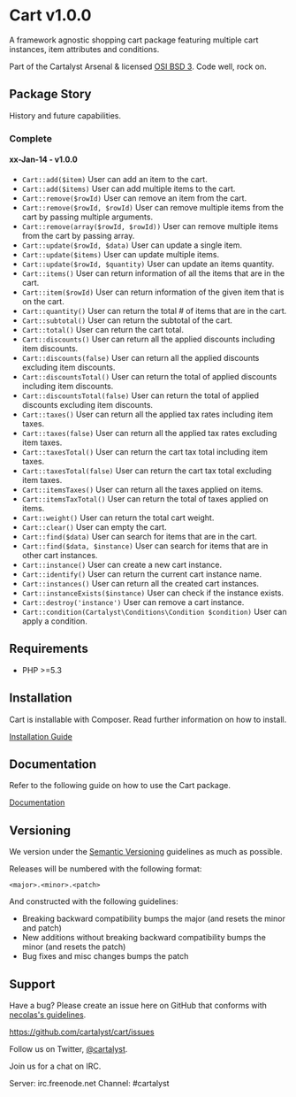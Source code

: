 # Cart v1.0.0

A framework agnostic shopping cart package featuring multiple cart instances, item attributes and conditions.

Part of the Cartalyst Arsenal & licensed [OSI BSD 3](license.txt). Code well, rock on.

## Package Story

History and future capabilities.

### Complete

#### xx-Jan-14 - v1.0.0

- ```Cart::add($item)``` User can add an item to the cart.
- ```Cart::add($items)``` User can add multiple items to the cart.
- ```Cart::remove($rowId)``` User can remove an item from the cart.
- ```Cart::remove($rowId, $rowId)``` User can remove multiple items from the cart by passing multiple arguments.
- ```Cart::remove(array($rowId, $rowId))``` User can remove multiple items from the cart by passing array.
- ```Cart::update($rowId, $data)``` User can update a single item.
- ```Cart::update($items)``` User can update multiple items.
- ```Cart::update($rowId, $quantity)``` User can update an items quantity.
- ```Cart::items()``` User can return information of all the items that are in the cart.
- ```Cart::item($rowId)``` User can return information of the given item that is on the cart.
- ```Cart::quantity()``` User can return the total # of items that are in the cart.
- ```Cart::subtotal()``` User can return the subtotal of the cart.
- ```Cart::total()``` User can return the cart total.
- ```Cart::discounts()``` User can return all the applied discounts including item discounts.
- ```Cart::discounts(false)``` User can return all the applied discounts excluding item discounts.
- ```Cart::discountsTotal()``` User can return the total of applied discounts including item discounts.
- ```Cart::discountsTotal(false)``` User can return the total of applied discounts excluding item discounts.
- ```Cart::taxes()``` User can return all the applied tax rates including item taxes.
- ```Cart::taxes(false)``` User can return all the applied tax rates excluding item taxes.
- ```Cart::taxesTotal()``` User can return the cart tax total including item taxes.
- ```Cart::taxesTotal(false)``` User can return the cart tax total excluding item taxes.
- ```Cart::itemsTaxes()``` User can return all the taxes applied on items.
- ```Cart::itemsTaxTotal()``` User can return the total of taxes applied on items.
- ```Cart::weight()``` User can return the total cart weight.
- ```Cart::clear()``` User can empty the cart.
- ```Cart::find($data)``` User can search for items that are in the cart.
- ```Cart::find($data, $instance)``` User can search for items that are in other cart instances.
- ```Cart::instance()``` User can create a new cart instance.
- ```Cart::identify()``` User can return the current cart instance name.
- ```Cart::instances()``` User can return all the created cart instances.
- ```Cart::instanceExists($instance)``` User can check if the instance exists.
- ```Cart::destroy('instance')``` User can remove a cart instance.
- ```Cart::condition(Cartalyst\Conditions\Condition $condition)``` User can apply a condition.

## Requirements

- PHP >=5.3

## Installation

Cart is installable with Composer. Read further information on how to install.

[Installation Guide](http://cartalyst.com/manual/cart/introduction/installation)

## Documentation

Refer to the following guide on how to use the Cart package.

[Documentation](http://cartalyst.com/manual/cart/)

## Versioning

We version under the [Semantic Versioning](http://semver.org/) guidelines as much as possible.

Releases will be numbered with the following format:

`<major>.<minor>.<patch>`

And constructed with the following guidelines:

* Breaking backward compatibility bumps the major (and resets the minor and patch)
* New additions without breaking backward compatibility bumps the minor (and resets the patch)
* Bug fixes and misc changes bumps the patch

## Support

Have a bug? Please create an issue here on GitHub that conforms with [necolas's guidelines](https://github.com/necolas/issue-guidelines).

https://github.com/cartalyst/cart/issues

Follow us on Twitter, [@cartalyst](http://twitter.com/cartalyst).

Join us for a chat on IRC.

Server: irc.freenode.net
Channel: #cartalyst
